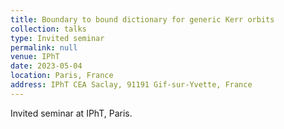 ```yaml
---
title: Boundary to bound dictionary for generic Kerr orbits
collection: talks
type: Invited seminar
permalink: null
venue: IPhT
date: 2023-05-04
location: Paris, France
address: IPhT CEA Saclay, 91191 Gif-sur-Yvette, France
---
```


Invited seminar at IPhT, Paris.
